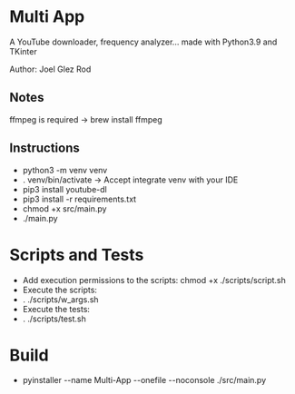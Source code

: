 # Multi App
A YouTube downloader, frequency analyzer... made with Python3.9 and TKinter

Author: Joel Glez Rod

## Notes
ffmpeg is required -> brew install ffmpeg

## Instructions
* python3 -m venv venv
* . venv/bin/activate -> Accept integrate venv with your IDE
* pip3 install youtube-dl
* pip3 install -r requirements.txt
* chmod +x src/main.py
* ./main.py

# Scripts and Tests
* Add execution permissions to the scripts: chmod +x ./scripts/script.sh
* Execute the scripts:
* . ./scripts/w_args.sh
* Execute the tests:
* . ./scripts/test.sh

# Build
* pyinstaller --name Multi-App --onefile --noconsole ./src/main.py
